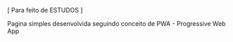 [ Para feito de ESTUDOS ]

Pagina simples desenvolvida seguindo conceito de PWA - Progressive Web App
